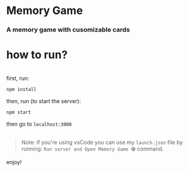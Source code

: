 # Memory Game
### A memory game with cusomizable cards

# how to run?
<br>
first, run:

```cmd
npm install
```

then, run (to start the server): 
```cmd
npm start
```

then go to `localhost:3000`
<br><br>

> Note: if you're using vsCode you can use my `launch.json` file by running: `Run server and Open Memory Game 🟢` command.

enjoy!

